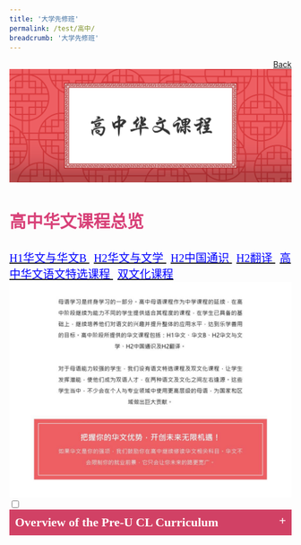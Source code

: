 ```yaml
---
title: '大学先修班'
permalink: /test/高中/
breadcrumb: '大学先修班'
---
```

<html>
<html>
<body>
<style>
  table {
  font-family: arial, sans-serif;
  border-collapse: collapse;
  width: 100%;
}

td{
  border: 1px solid #dddddd;
  text-align: left;
  padding: 8px;
  width:60%;
}
  .tab img{
   width: 80%;
 }
  
  * {
  box-sizing: border-box;
}

 .tab table {
   display: none;
}
.tab table:target {
  display: block;
}
  .column {
  float: left;
  width: 80%;
  padding: 5px;
}
.atab label {
    position: relative;
    display: block;
    background: #d14165;
    color: #fff;
    font-weight: 700;
    padding: 10px;
    cursor: pointer;
 }
 .row {
    display: flex;
    height: 3%;
}
 .atab label::after {
  content: "+";
  font-size: 22px;
  position: absolute;
  right: 10px;
  top: 7px;
  transition: all 0.4s;
}
 iframe{
border : 0;
width:100%;
}
 .atab input[type=checkbox]:checked + label::after,
.atab input[type=radio]:checked + label::after {
    content: 'x';
    right: 14px;
    top: 7px;
  //transform:rotate(-225deg);
   /* transform: rotate(90deg); */
}
.tab-content {
  overflow: hidden;
  display: none;
  width:100%; 
}
.atab{
  margin-bottom: 5px;
  width:100%;  
}
 </style>
 <a href="/gallery/华文学习展示区-chinese-exhibitions-a/moe-curriculum/" style="float:right;">Back</a><br/>
<img src="/images/CL-PreU-Header.jpg">
<h3 style="font-size:30px;font-family:KaiTi;color:#d84178">高中华文课程总览</h3>
 <a href="#C1" style="font-size:20px"><span style="color:blue;font-family:KaiTi">H1华文与华文B
</span></a> &nbsp;
 <a href="#C2" style="font-size:20px"><span style="color:blue;font-family:KaiTi">H2华文与文学
</span></a> &nbsp;
 <a href="#C3" style="font-size:20px"><span style="color:blue;font-family:KaiTi">H2中国通识
</span></a> &nbsp;
  <a href="#C4" style="font-size:20px"><span style="color:blue;font-family:KaiTi">H2翻译
</span></a> &nbsp;
 <a href="#C5" style="font-size:20px"><span style="color:blue;font-family:KaiTi">高中华文语文特选课程
</span></a> &nbsp;
 <a href="#C6" style="font-size:20px"><span style="color:blue;font-family:KaiTi">双文化课程
  </span> </a>
   <img src="/images/CL-PreU_Overview.jpg">
   <div class="atab">
      <input id="tab-1" type="checkbox" name="tab">
   <label for="tab-1" style="font-family:Calibri;font-size:22px" class="lbCh">Overview of the Pre-U CL Curriculum
 </label>
     <div class="tab-content">
       <p>母语学习是终身学习的一部分。高中母语课程作为中学课程的延续，在高中阶段继续为能力不同的学生提供适合其程度的课程，在学生已具备的基础上，继续培养他们对语文的兴趣并提升整体的应用水平，达到乐学善用的目标。
高中阶段所提供的华文课程包括：<a href="#C1" style="font-size:20px"><span style="color:blue;font-family:KaiTi">H1华文与华文B</span></a>、<a href="#C2" style="font-size:20px"><span style="color:blue;font-family:KaiTi">H2华文与文学</span></a>、<a href="#C3" style="font-size:20px"><span style="color:blue;font-family:KaiTi">H2中国通识
         </span></a>及 <a href="#C4" style="font-size:20px"><span style="color:blue;font-family:KaiTi">H2翻译
</span></a>。
对于母语能力较强的学生，我们设有语文特选课程及双文化课程，让学生发挥潜能，使他们成为双语人才，在两种语文及文化之间左右逢源。这些学生当中，不少会在个人与专业领域中使用更高层级的母语，为国家和区域做出巨大贡献。
</p>
       <p>The learning of MTL is a lifelong endeavour. As students progress to the Pre-University level, MOE continues to cater to students with different learning needs and aspirations in their MTLs, taking into account the different MTL courses and programmes students have offered at the secondary level. Their language skills and competencies would continue to be developed in preparation for the lifelong learning of their respective MTLs.  <br/>
         In Pre-University, students can offer a variety of MTL subjects, e.g. H1 MTL, MTL ‘B’, H2 Mother Tongue Language and Literature, H2 China Studies in Chinese and H2 Translation (Chinese). While majority of the students would proceed to offer MTL at the H1 level or MTL ‘B’ if prevailing criteria are met, students who have the aspiration and potential may choose to offer the specialised H2 MTL subjects. These subjects seek to build a strong foundation for further learning and work, and prepare them to serve and lead the community with expertise in the specific areas. MOE organises annual seminars/workshops for different subjects to enhance students’ appreciation of their respective disciplines. <br/>
         Beyond curriculum subjects, students can enrol in MTL Special Programmes to participate in a variety of enrichment activities such as camps, immersion programmes, internships and lectures. These include the respective Chinese/Malay/Tamil Language Elective Programme (LEP) and the Bicultural Studies Programme (BSP) which aim to nurture our students to become the cultural transmitters of the MTLs and leaders in the respective fields, enabling them to make significant contributions to Singapore and the world.<br/>
         For more information on specific subjects, programmes and MTL-related opportunities, please continue to explore further within the website. </p>
       
     </div></div>
   <br/>
   <iframe width="560" height="315" src="https://www.youtube.com/embed/r1_FRRzx0Tg" frameborder="0" allow="accelerometer; autoplay; encrypted-media; gyroscope; picture-in-picture" allowfullscreen></iframe><br/><span style="font-size:18px;font-family:KaiTi">华文主修的未来展望
</span>
  <h4 id="C1"><span style="font-size:30px;font-family:KaiTi;">高中H1华文与华文B </span>
</h4>
 <img src="/images/CL-PreU-h1CL.jpg">
  <p><a href="/Gallery/2020_h1cl-and-clb-syllabus_pre-university.pdf" target="_blank"> <span style="font-size:21px;font-family:KaiTi;">H1华文与华文 B 课程标准 </span>
</a><br/>
  <a href="/Gallery/2020_h1mtl-and-mtlb-syllabus_pre-university.pdf" target="_blank"> <span style="font-size:21px;">H1MTL & MTL‘B’ Syllabus Document
 </span></a>
  </p>
  <div class="row">
 <div class="column">
<iframe width="560" height="315" src="https://www.youtube.com/embed/wLFDKHW4ogc" frameborder="0" allow="accelerometer; autoplay; encrypted-media; gyroscope; picture-in-picture" allowfullscreen></iframe><br/>
  <span style="color:#d14165;font-size:18px;font-family:KaiTi"> H1华文数码资源示例 1</span>
</div>
  <div class="column">
  <iframe width="560" height="315" src="https://www.youtube.com/embed/YngQbtjEUps" frameborder="0" allow="accelerometer; autoplay; encrypted-media; gyroscope; picture-in-picture" allowfullscreen></iframe>
<br/><span style="color:#d14165;font-size:18px;font-family:KaiTi">H1华文数码资源示例 2
</span></div> </div>
<br/>
<h4 id="C2"><span style="font-size:30px;font-family:KaiTi;">H2华文与文学课程 </span>
</h4>
<img src="/images/CL-PreU-H2Cll.jpg">
<p><a href="/Gallery/2020-h2h3cll-syllabus.pdf" target="_blank"> <span style="font-size:21px;font-family:KaiTi;">H2华文与文学课程标准（2021年实施）</span>
</a><br/>
  <a href="/Gallery/2020-h2h3mtll-syllabus.pdf" target="_blank"> <span style="font-size:21px;font-family:Calibri;">H2 Mother Tongue Language and Literature Syllabus Document </span>
</a>
  </p>
 <p style="font-size:25px;font-family:KaiTi;">数码资源示例：
</p>
 <div class="row">
 <div class="column">
<iframe width="560" height="315" src="https://www.youtube.com/embed/bMkJ4oFUkf8" frameborder="0" allow="accelerometer; autoplay; encrypted-media; gyroscope; picture-in-picture" allowfullscreen></iframe><br/>
  <span style="color:#d14165;font-size:18px;font-family:KaiTi"> 语文课件：REAP策略</span>
</div>
  <div class="column">
  <iframe width="560" height="315" src="https://www.youtube.com/embed/MYZ0v-4T4_Y" frameborder="0" allow="accelerometer; autoplay; encrypted-media; gyroscope; picture-in-picture" allowfullscreen></iframe>
<br/><span style="color:#d14165;font-size:18px;font-family:KaiTi">文学课件： 修辞手法
</span></div> </div>
<br/>
<h4 id="C4"><span style="font-size:30px;font-family:KaiTi;">H2 翻译 </span></h4>
  <img src="/images/CL-PreU-Trans.jpg">
  <br/>

<p><ul>
  <li><a href="/Gallery/2021-h2tr-syllabus.pdf" target="_blank"> <span style="font-size:21px;font-family:KaiTi;">H2翻译课程标准 (2021年实施)  
</span></a></li></p>
  <p><h4 id="C4"><span style="font-size:30px;font-family:KaiTi;">其他翻译相关链接 </span></h4><br/>
  <li><a href="https://www.mci.gov.sg/careers-grants/scholarship/scholarship/scholarships-offered " target="_blank"> <span style="font-size:21px;font-family:KaiTi;">MCI奖学金  </span></a></li>
 
 <li> <a href="http://www.soh.ntu.edu.sg/Programmes/mti/en/Pages/Home.aspx" target="_blank"> <span style="font-size:21px;font-family:KaiTi;">大学翻译相关科系链接 NTU M.A. Translation and Interpretation 
</span></a></li>
  <li><a href="https://www.suss.edu.sg/programmes/detail/ba-translation-and-interpretation-bati" target="_blank"> <span style="font-size:21px;font-family:KaiTi;">SUSS BA Translation and Interpretation
</span></a></li>
  <li><a href="https://www.fas.nus.edu.sg/chs/eng/admission/minor_translation_academics.html " target="_blank"> <span style="font-size:21px;font-family:KaiTi;">NUS FASS Department of  Chinese Studies - Minor in Chinese Studies 
 </span>
</a></li>
  </ul></p>
  <img src="/images/H2TR-gif.gif">
  <h4 style="font-size:20px;font-family:KaiTi;">2019年H2 翻译讲座主讲嘉宾：新传媒新闻与时事主播林稚英与南洋理工大笔译与口译硕士学位课程讲师崔峰博士
</h4> 
 <h4 id="C3">  <span style="font-size:30px;font-family:KaiTi;">H2 中国通识  </span> 
</h4>
<img src="/images/CL-Preu_H2CSC.jpg">
 <a href="/Gallery/china-studies-h2.pdf" target="_blank"> <span style="font-size:21px;font-family:KaiTi;">H2中国通识课程标准 
 </span>
</a>
<h4 id="C5">  <span style="font-size:30px;font-family:">高中华文语文特选课程 </span> 
</h4>
<img src="/images/CL-PreU-CLEP.jpg"><br/>
<img src="/images/CLEP-gif2.gif"><br/>
<a href="https://sites.google.com/moe.edu.sg/preuclep" target="_blank"> <span style="font-size:21px;font-family:KaiTi;">有关高中华文语文特选课程的更多信息，请浏览
 </span>
</a>
<h4 id="C6">  <span style="font-size:30px;font-family:KaiTi;">双文化课程 </span>
</h4>
<img src="/images/CL-PreU-BSP.jpg">
 <p style="font-size:25px;font-family:KaiTi;">双文化营
<img src="/images/CL_PreU-BSP2.jpg"></p>
<p style="font-size:25px;color:#d14165;font-family:KaiTi;">双文化课程海外浸濡 </p>
<img src="/images/BSP-gif.gif">
  <span style="font-size:21px;font-family:KaiTi;">有关双文化课程的更多信息，请浏览: </span><a href="https://beta.moe.gov.sg/fees-assistance-awards-scholarships/awards-scholarships/programme-scholarships/" target="_blank"><span style="font-size:21px;font-family:Calibri;">https://beta.moe.gov.sg/fees-assistance-awards-scholarships/awards-scholarships/programme-scholarships/
 </span>
</a>

<div class="btntop"><a href="#top" style="text-decoration:none;"><span style="color:white"><b>Top</b></span></a></div>

